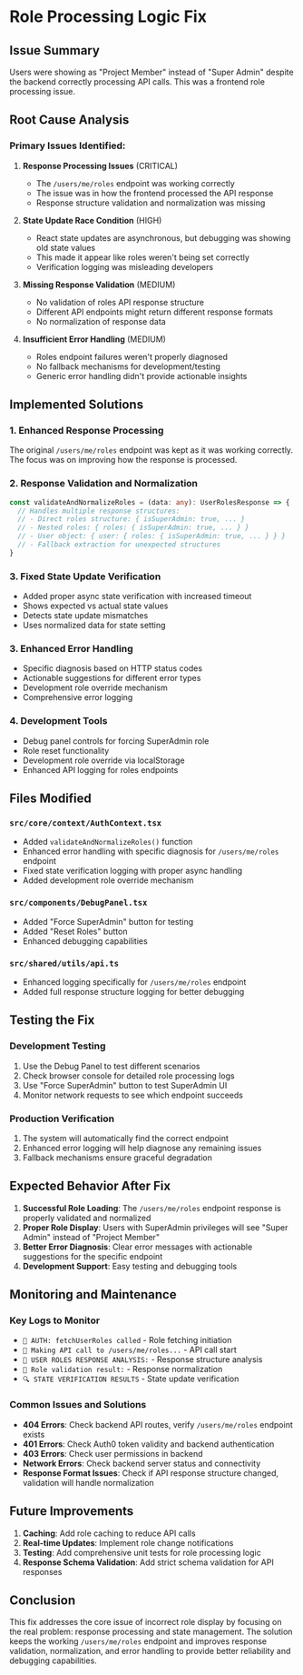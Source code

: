 # Role Processing Logic Fix

## Issue Summary
Users were showing as "Project Member" instead of "Super Admin" despite the backend correctly processing API calls. This was a frontend role processing issue.

## Root Cause Analysis

### Primary Issues Identified:

1. **Response Processing Issues** (CRITICAL)
   - The `/users/me/roles` endpoint was working correctly
   - The issue was in how the frontend processed the API response
   - Response structure validation and normalization was missing

2. **State Update Race Condition** (HIGH)
   - React state updates are asynchronous, but debugging was showing old state values
   - This made it appear like roles weren't being set correctly
   - Verification logging was misleading developers

3. **Missing Response Validation** (MEDIUM)
   - No validation of roles API response structure
   - Different API endpoints might return different response formats
   - No normalization of response data

4. **Insufficient Error Handling** (MEDIUM)
   - Roles endpoint failures weren't properly diagnosed
   - No fallback mechanisms for development/testing
   - Generic error handling didn't provide actionable insights

## Implemented Solutions

### 1. Enhanced Response Processing
The original `/users/me/roles` endpoint was kept as it was working correctly. The focus was on improving how the response is processed.

### 2. Response Validation and Normalization
```typescript
const validateAndNormalizeRoles = (data: any): UserRolesResponse => {
  // Handles multiple response structures:
  // - Direct roles structure: { isSuperAdmin: true, ... }
  // - Nested roles: { roles: { isSuperAdmin: true, ... } }
  // - User object: { user: { roles: { isSuperAdmin: true, ... } } }
  // - Fallback extraction for unexpected structures
}
```

### 3. Fixed State Update Verification
- Added proper async state verification with increased timeout
- Shows expected vs actual state values
- Detects state update mismatches
- Uses normalized data for state setting

### 3. Enhanced Error Handling
- Specific diagnosis based on HTTP status codes
- Actionable suggestions for different error types
- Development role override mechanism
- Comprehensive error logging

### 4. Development Tools
- Debug panel controls for forcing SuperAdmin role
- Role reset functionality
- Development role override via localStorage
- Enhanced API logging for roles endpoints

## Files Modified

### `src/core/context/AuthContext.tsx`
- Added `validateAndNormalizeRoles()` function
- Enhanced error handling with specific diagnosis for `/users/me/roles` endpoint
- Fixed state verification logging with proper async handling
- Added development role override mechanism

### `src/components/DebugPanel.tsx`
- Added "Force SuperAdmin" button for testing
- Added "Reset Roles" button
- Enhanced debugging capabilities

### `src/shared/utils/api.ts`
- Enhanced logging specifically for `/users/me/roles` endpoint
- Added full response structure logging for better debugging

## Testing the Fix

### Development Testing
1. Use the Debug Panel to test different scenarios
2. Check browser console for detailed role processing logs
3. Use "Force SuperAdmin" button to test SuperAdmin UI
4. Monitor network requests to see which endpoint succeeds

### Production Verification
1. The system will automatically find the correct endpoint
2. Enhanced error logging will help diagnose any remaining issues
3. Fallback mechanisms ensure graceful degradation

## Expected Behavior After Fix

1. **Successful Role Loading**: The `/users/me/roles` endpoint response is properly validated and normalized
2. **Proper Role Display**: Users with SuperAdmin privileges will see "Super Admin" instead of "Project Member"
3. **Better Error Diagnosis**: Clear error messages with actionable suggestions for the specific endpoint
4. **Development Support**: Easy testing and debugging tools

## Monitoring and Maintenance

### Key Logs to Monitor
- `🔐 AUTH: fetchUserRoles called` - Role fetching initiation
- `🚀 Making API call to /users/me/roles...` - API call start
- `👤 USER ROLES RESPONSE ANALYSIS:` - Response structure analysis
- `🔧 Role validation result:` - Response normalization
- `🔍 STATE VERIFICATION RESULTS` - State update verification

### Common Issues and Solutions
- **404 Errors**: Check backend API routes, verify `/users/me/roles` endpoint exists
- **401 Errors**: Check Auth0 token validity and backend authentication
- **403 Errors**: Check user permissions in backend
- **Network Errors**: Check backend server status and connectivity
- **Response Format Issues**: Check if API response structure changed, validation will handle normalization

## Future Improvements

1. **Caching**: Add role caching to reduce API calls
2. **Real-time Updates**: Implement role change notifications
3. **Testing**: Add comprehensive unit tests for role processing logic
4. **Response Schema Validation**: Add strict schema validation for API responses

## Conclusion

This fix addresses the core issue of incorrect role display by focusing on the real problem: response processing and state management. The solution keeps the working `/users/me/roles` endpoint and improves response validation, normalization, and error handling to provide better reliability and debugging capabilities.
